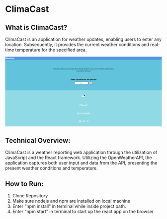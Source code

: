 # ClimaCast

<h2>What is ClimaCast? </h2>
<p>
ClimaCast is an application for weather updates, enabling users to enter any location. Subsequently, it provides the current weather conditions and real-time temperature for the specified area.</p>

![](public/githubpicture.png)

<h2>Technical Overview:</h2>
<p>
ClimaCast is a weather reporting web application through the utilization of JavaScript and the React framework. Utilizing the OpenWeatherAPI, the application captures both user input and data from the API, presenting the present weather conditions and temperature.
</p>

<h2>How to Run:</h2>
<ol>
  <li> Clone Repository</li>
  <li> Make sure nodejs and npm are installed on local machine</li>
  <li> Enter "npm install" in terminal while inside project path.</li>
  <li> Enter "npm start" in terminal to start up the react app on the browser</li>
</ol>

